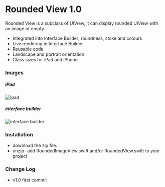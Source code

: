 # Rounded View 1.0

Rounded View is a subclass of UIView, it can display rounded UIView with an image or empty. 

  - Integrated into Interface Builder; roundness, stoke and colours
  - Live rendering in Interface Builder
  - Reusable code
  - Landscape and portrait orientation
  - Class sizes for iPad and iPhone

### Images

##### iPad
![ipad](http://www.tonymonckton.co.uk/github/imageViewiPad.png)

##### interface builder
![interface builder](http://www.tonymonckton.co.uk/github/imageview1.jpg)

### Installation

 - download the zip file.
 - unzip
 -add RoundedImageView.swift and/or RoundedView.swift to your project

### Change Log
* v1.0 first commit

